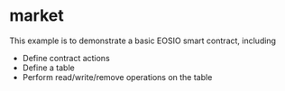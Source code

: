 # market

This example is to demonstrate a basic EOSIO smart contract, including

- Define contract actions
- Define a table
- Perform read/write/remove operations on the table
